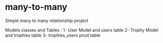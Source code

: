 # many-to-many
Simple many to many relationship project

Models classes and Tables :
1- User Model and users table
2- Trophy Model and trophies table
3- trophies_users pivot table
